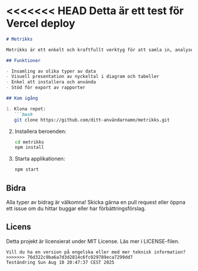 <<<<<<< HEAD
Detta är ett test för Vercel deploy
=======
```markdown
# Metrikks

Metrikks är ett enkelt och kraftfullt verktyg för att samla in, analysera och visualisera data och nyckeltal (metrics). Projektet syftar till att hjälpa användare att förstå och förbättra sina processer genom tydlig och lättillgänglig statistik.

## Funktioner

- Insamling av olika typer av data
- Visuell presentation av nyckeltal i diagram och tabeller
- Enkel att installera och använda
- Stöd för export av rapporter

## Kom igång

1. Klona repot:
   ```bash
   git clone https://github.com/ditt-användarnamn/metrikks.git
   ```
2. Installera beroenden:
   ```bash
   cd metrikks
   npm install
   ```
3. Starta applikationen:
   ```bash
   npm start
   ```

## Bidra

Alla typer av bidrag är välkomna! Skicka gärna en pull request eller öppna ett issue om du hittar buggar eller har förbättringsförslag.

## Licens

Detta projekt är licensierat under MIT License. Läs mer i LICENSE-filen.
```
Vill du ha en version på engelska eller med mer teknisk information?
>>>>>>> 76d322c9ba6a7d3d2814c6fc029789eca7299dd7
Teständring Sun Aug 10 20:47:37 CEST 2025

